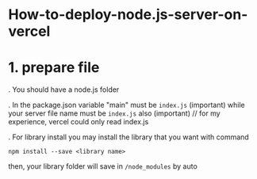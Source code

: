 # How-to-deploy-node.js-server-on-vercel

# 1. prepare file

. You should have a node.js folder

. In the package.json 
variable "main" must be ```` index.js ```` (important)
while your server file name must be ```` index.js ```` also (important)
// for my experience, vercel could only read index.js

. For library install
you may install the library that you want with command
````
npm install --save <library name>
````
then, your library folder will save in ```` /node_modules ```` by auto
